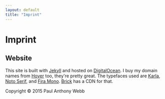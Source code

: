 ```yaml
---
layout: default
title: "Imprint"
---
```


# Imprint

## Website

This site is built with [Jekyll](https://jekyllrb.com "Jekyll — Static blogging engine") and hosted on [DigitalOcean](https://www.digitalocean.com/?refcode=fd45d6b57e0f "DigitalOcean — Secure servers at a great price (affiliate link)"). I buy my domain names from [Hover](https://hover.com/gabSji1r "Hover — Best registrar I've dealt with thus far (affiliate link)") too, they're pretty great. The typefaces used are [Karla](http://brick.im/fonts/karla "Karla page on Brick"), [Noto Serif](http://brick.im/fonts/notoserif "Noto Serif page on Brick"), and [Fira Mono](http://brick.im/fonts/firamono "Fira Mono page on Brick"). [Brick](http://brick.im "Super dope font CDN") has a CDN for that.

Copyright &copy; <span class="copyright">2015</span> Paul Anthony Webb